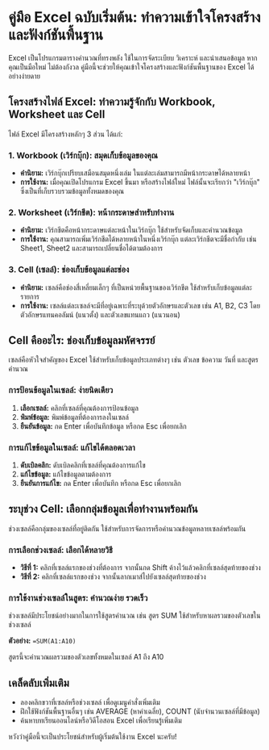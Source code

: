 # คู่มือ Excel ฉบับเริ่มต้น: ทำความเข้าใจโครงสร้างและฟังก์ชันพื้นฐาน

Excel เป็นโปรแกรมตารางคำนวณที่ทรงพลัง ใช้ในการจัดระเบียบ วิเคราะห์ และนำเสนอข้อมูล หากคุณเป็นมือใหม่ ไม่ต้องกังวล คู่มือนี้จะช่วยให้คุณเข้าใจโครงสร้างและฟังก์ชันพื้นฐานของ Excel ได้อย่างง่ายดาย

## โครงสร้างไฟล์ Excel: ทำความรู้จักกับ Workbook, Worksheet และ Cell

ไฟล์ Excel มีโครงสร้างหลักๆ 3 ส่วน ได้แก่:

### 1. Workbook (เวิร์กบุ๊ก): สมุดเก็บข้อมูลของคุณ

* **คำนิยาม:** เวิร์กบุ๊กเปรียบเสมือนสมุดหนึ่งเล่ม ในแต่ละเล่มสามารถมีหน้ากระดาษได้หลายหน้า
* **การใช้งาน:** เมื่อคุณเปิดโปรแกรม Excel ขึ้นมา หรือสร้างไฟล์ใหม่ ไฟล์นั้นจะเรียกว่า "เวิร์กบุ๊ก" ซึ่งเป็นที่เก็บรวบรวมข้อมูลทั้งหมดของคุณ

### 2. Worksheet (เวิร์กชีต): หน้ากระดาษสำหรับทำงาน

* **คำนิยาม:** เวิร์กชีตคือหน้ากระดาษแต่ละหน้าในเวิร์กบุ๊ก ใช้สำหรับจัดเก็บและคำนวณข้อมูล
* **การใช้งาน:** คุณสามารถเพิ่มเวิร์กชีตได้หลายหน้าในหนึ่งเวิร์กบุ๊ก แต่ละเวิร์กชีตจะมีชื่อกำกับ เช่น Sheet1, Sheet2 และสามารถเปลี่ยนชื่อได้ตามต้องการ

### 3. Cell (เซลล์): ช่องเก็บข้อมูลแต่ละช่อง

* **คำนิยาม:** เซลล์คือช่องสี่เหลี่ยมเล็กๆ ที่เป็นหน่วยพื้นฐานของเวิร์กชีต ใช้สำหรับเก็บข้อมูลแต่ละรายการ
* **การใช้งาน:** เซลล์แต่ละเซลล์จะมีที่อยู่เฉพาะที่ระบุด้วยตัวอักษรและตัวเลข เช่น A1, B2, C3 โดยตัวอักษรแทนคอลัมน์ (แนวตั้ง) และตัวเลขแทนแถว (แนวนอน)

## Cell คืออะไร: ช่องเก็บข้อมูลมหัศจรรย์

เซลล์คือหัวใจสำคัญของ Excel ใช้สำหรับเก็บข้อมูลประเภทต่างๆ เช่น ตัวเลข ข้อความ วันที่ และสูตรคำนวณ

### การป้อนข้อมูลในเซลล์: ง่ายนิดเดียว

1.  **เลือกเซลล์:** คลิกที่เซลล์ที่คุณต้องการป้อนข้อมูล
2.  **พิมพ์ข้อมูล:** พิมพ์ข้อมูลที่ต้องการลงในเซลล์
3.  **ยืนยันข้อมูล:** กด Enter เพื่อบันทึกข้อมูล หรือกด Esc เพื่อยกเลิก

### การแก้ไขข้อมูลในเซลล์: แก้ไขได้ตลอดเวลา

1.  **ดับเบิลคลิก:** ดับเบิลคลิกที่เซลล์ที่คุณต้องการแก้ไข
2.  **แก้ไขข้อมูล:** แก้ไขข้อมูลตามต้องการ
3.  **ยืนยันการแก้ไข:** กด Enter เพื่อบันทึก หรือกด Esc เพื่อยกเลิก

## ระบุช่วง Cell: เลือกกลุ่มข้อมูลเพื่อทำงานพร้อมกัน

ช่วงเซลล์คือกลุ่มของเซลล์ที่อยู่ติดกัน ใช้สำหรับการจัดการหรือคำนวณข้อมูลหลายเซลล์พร้อมกัน

### การเลือกช่วงเซลล์: เลือกได้หลายวิธี

* **วิธีที่ 1:** คลิกที่เซลล์แรกของช่วงที่ต้องการ จากนั้นกด Shift ค้างไว้แล้วคลิกที่เซลล์สุดท้ายของช่วง
* **วิธีที่ 2:** คลิกที่เซลล์แรกของช่วง จากนั้นลากเมาส์ไปยังเซลล์สุดท้ายของช่วง

### การใช้งานช่วงเซลล์ในสูตร: คำนวณง่าย รวดเร็ว

ช่วงเซลล์มีประโยชน์อย่างมากในการใช้สูตรคำนวณ เช่น สูตร SUM ใช้สำหรับหาผลรวมของตัวเลขในช่วงเซลล์

**ตัวอย่าง:** `=SUM(A1:A10)`

สูตรนี้จะคำนวณผลรวมของตัวเลขทั้งหมดในเซลล์ A1 ถึง A10

## เคล็ดลับเพิ่มเติม

* ลองคลิกขวาที่เซลล์หรือช่วงเซลล์ เพื่อดูเมนูคำสั่งเพิ่มเติม
* ฝึกใช้ฟังก์ชันพื้นฐานอื่นๆ เช่น AVERAGE (หาค่าเฉลี่ย), COUNT (นับจำนวนเซลล์ที่มีข้อมูล)
* ค้นหาบทเรียนออนไลน์หรือวิดีโอสอน Excel เพื่อเรียนรู้เพิ่มเติม

หวังว่าคู่มือนี้จะเป็นประโยชน์สำหรับผู้เริ่มต้นใช้งาน Excel นะครับ!